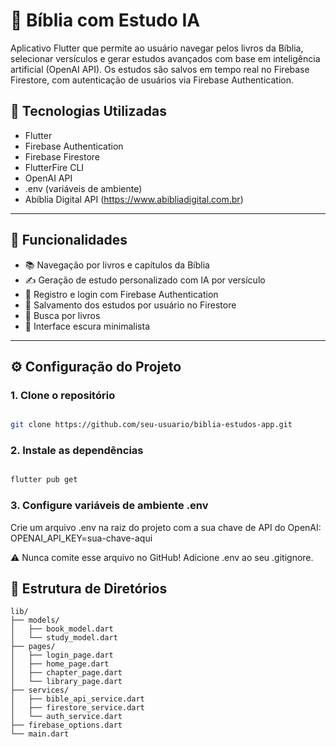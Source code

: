 # 📖 Bíblia com Estudo IA

Aplicativo Flutter que permite ao usuário navegar pelos livros da Bíblia, selecionar versículos e gerar estudos avançados com base em inteligência artificial (OpenAI API). Os estudos são salvos em tempo real no Firebase Firestore, com autenticação de usuários via Firebase Authentication.

## 🔧 Tecnologias Utilizadas

- Flutter
- Firebase Authentication
- Firebase Firestore
- FlutterFire CLI
- OpenAI API
- .env (variáveis de ambiente)
- Abíblia Digital API (https://www.abibliadigital.com.br)

---

## 🚀 Funcionalidades

- 📚 Navegação por livros e capítulos da Bíblia
- ✍️ Geração de estudo personalizado com IA por versículo
- 🔐 Registro e login com Firebase Authentication
- 📂 Salvamento dos estudos por usuário no Firestore
- 🔎 Busca por livros
- 🌙 Interface escura minimalista

---

## ⚙️ Configuração do Projeto

### 1. Clone o repositório
```bash

git clone https://github.com/seu-usuario/biblia-estudos-app.git

```
### 2. Instale as dependências

```bash

flutter pub get

```

### 3. Configure variáveis de ambiente .env
Crie um arquivo .env na raiz do projeto com a sua chave de API do OpenAI:
OPENAI_API_KEY=sua-chave-aqui

⚠️ Nunca comite esse arquivo no GitHub! Adicione .env ao seu .gitignore.

## 📂 Estrutura de Diretórios

```text
lib/
├── models/
│   ├── book_model.dart
│   └── study_model.dart
├── pages/
│   ├── login_page.dart
│   ├── home_page.dart
│   ├── chapter_page.dart
│   └── library_page.dart
├── services/
│   ├── bible_api_service.dart
│   ├── firestore_service.dart
│   └── auth_service.dart
├── firebase_options.dart
└── main.dart
```

